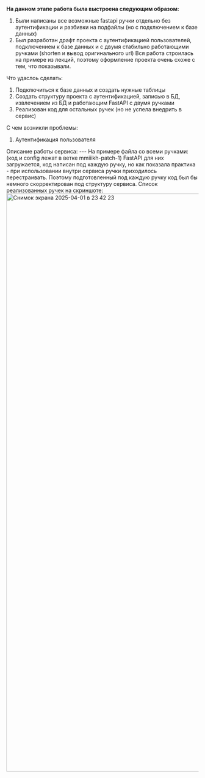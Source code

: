 **На данном этапе работа была выстроена следующим образом:**
1) Были написаны все возможные fastapi ручки отдельно без аутентификации и разбивки на подфайлы (но с подключением к базе данных)
2) Был разработан драфт проекта с аутентификацией пользователей, подключением к базе данных и с двумя стабильно работающими ручками (shorten и вывод оригинального url)
Вся работа строилась на примере из лекций, поэтому оформление проекта очень схоже с тем, что показывали.

Что удаслоь сделать:
1) Подключиться к базе данных и создать нужные таблицы
2) Создать структуру проекта с аутентификацией, записью в БД, извлечением из БД и работающим FastAPI c двумя ручками
3) Реализован код для остальных ручек (но не успела внедрить в сервис)

С чем возникли проблемы:
1) Аутентификация пользователя

Описание работы сервиса:
 --- На примере файла со всеми ручками: (код и config лежат в ветке mmiiikh-patch-1) 
 FastAPI для них загружается, код написан под каждую ручку, но как показала практика - при использовании внутри сервиса ручки приходилось перестраивать.
 Поэтому подготовленный под каждую ручку код был бы немного скорректирован под структуру сервиса.
 Список реализованных ручек на скриншоте:
 <img width="1512" alt="Снимок экрана 2025-04-01 в 23 42 23" src="https://github.com/user-attachments/assets/2235785d-5c45-40a2-a4c3-0fd540fe58ac" />


